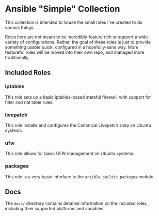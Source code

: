 # Ansible "Simple" Collection
This collection is intended to house the small roles I've created to do various things.

Roles here are not meant to be incredibly feature rich or support a wide variety of configurations. Rather, the goal of these roles is just to provide something usable quick, configured in a hopefully-sane way. More featureful roles will be moved into their own repo, and managed more traditionally.

## Included Roles
### iptables
This role sets up a basic iptables-based stateful firewall, with support for filter and nat table rules.

### livepatch
This role installs and configures the Canonical Livepatch snap on Ubuntu systems.

### ufw
This role allows for basic UFW management on Ubuntu systems.

### packages
This role is a very basic interface to the `ansible.builtin.packages` module.

## Docs
The `docs/` directory contains detailed information on the included roles, including their supported platforms and variables.

